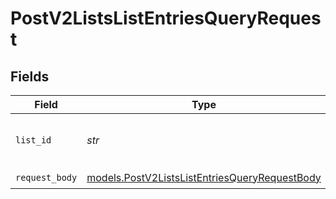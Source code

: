 # PostV2ListsListEntriesQueryRequest


## Fields

| Field                                                                                                | Type                                                                                                 | Required                                                                                             | Description                                                                                          | Example                                                                                              |
| ---------------------------------------------------------------------------------------------------- | ---------------------------------------------------------------------------------------------------- | ---------------------------------------------------------------------------------------------------- | ---------------------------------------------------------------------------------------------------- | ---------------------------------------------------------------------------------------------------- |
| `list_id`                                                                                            | *str*                                                                                                | :heavy_check_mark:                                                                                   | N/A                                                                                                  | 33ebdbe9-e529-47c9-b894-0ba25e9c15c0                                                                 |
| `request_body`                                                                                       | [models.PostV2ListsListEntriesQueryRequestBody](../models/postv2listslistentriesqueryrequestbody.md) | :heavy_check_mark:                                                                                   | N/A                                                                                                  |                                                                                                      |